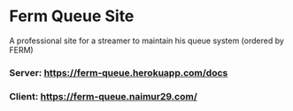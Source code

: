 # Ferm Queue Site
A professional site for a streamer to maintain his queue system (ordered by FERM) <br />
### Server: https://ferm-queue.herokuapp.com/docs <br />
### Client: https://ferm-queue.naimur29.com/
